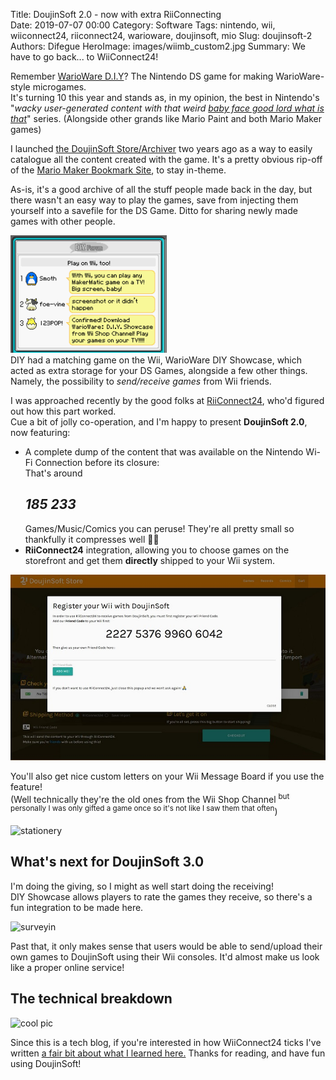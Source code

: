 Title: DoujinSoft 2.0 - now with extra RiiConnecting  
Date: 2019-07-07 00:00
Category: Software
Tags: nintendo, wii, wiiconnect24, riiconnect24, warioware, doujinsoft, mio
Slug: doujinsoft-2
Authors: Difegue
HeroImage: images/wiimb_custom2.jpg
Summary: We have to go back... to WiiConnect24!

Remember [WarioWare D.I.Y](https://en.wikipedia.org/wiki/WarioWare_D.I.Y.)? The Nintendo DS game for making WarioWare-style microgames.  
It's turning 10 this year and stands as, in my opinion, the best in Nintendo's "_wacky user-generated content with that weird [baby face good lord what is that](https://www.youtube.com/watch?v=q_Yd2gn37AM)_" series.  (Alongside other grands like Mario Paint and both Mario Maker games)  

I launched [the DoujinSoft Store/Archiver](https://diy.tvc-16.science/) two years ago as a way to easily catalogue all the content created with the game. It's a pretty obvious rip-off of the [Mario Maker Bookmark Site](https://supermariomakerbookmark.nintendo.net), to stay in-theme.  

As-is, it's a good archive of all the stuff people made back in the day, but there wasn't an easy way to play the games, save from injecting them yourself into a savefile for the DS Game. Ditto for sharing newly made games with other people.  

![pretty tongue-in-cheek there game](images/showcase.png)  
DIY had a matching game on the Wii, WarioWare DIY Showcase, which acted as extra storage for your DS Games, alongside a few other things. Namely, the possibility to _send/receive games_ from Wii friends.  

I was approached recently by the good folks at [RiiConnect24](https://rc24.xyz/), who'd figured out how this part worked.  
Cue a bit of jolly co-operation, and I'm happy to present **DoujinSoft 2.0**, now featuring:  

* A complete dump of the content that was available on the Nintendo Wi-Fi Connection before its closure:  
That's around <h2>_185 233‬_</h2> Games/Music/Comics you can peruse! They're all pretty small so thankfully it compresses well 👀💦  
* **RiiConnect24** integration, allowing you to choose games on the storefront and get them **directly** shipped to your Wii system.  

![look at that swanky modal](images/djsoft2.jpg)

You'll also get nice custom letters on your Wii Message Board if you use the feature!  
(Well technically they're the old ones from the Wii Shop Channel <sup>but personally I was only gifted a game once so it's not like I saw them that often</sup>)

![stationery](/images/wiimb_custom2.jpg)  

## What's next for DoujinSoft 3.0 

I'm doing the giving, so I might as well start doing the receiving!  
DIY Showcase allows players to rate the games they receive, so there's a fun integration to be made here.  

![surveyin](/images/survey.jpg)  

Past that, it only makes sense that users would be able to send/upload their own games to DoujinSoft using their Wii consoles. It'd almost make us look like a proper online service!  

## The technical breakdown  

![cool pic](/images/rc24.png)

Since this is a tech blog, if you're interested in how WiiConnect24 ticks I've written [a fair bit about what I learned here.](./doujinsoft-rc24.html) Thanks for reading, and have fun using DoujinSoft!
